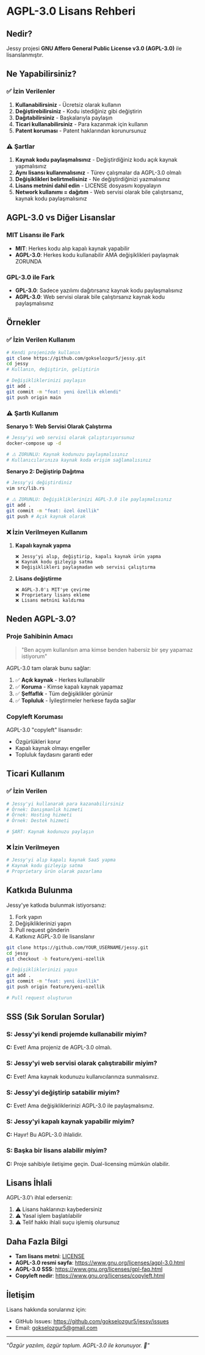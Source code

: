 # AGPL-3.0 Lisans Rehberi

## Nedir?

Jessy projesi **GNU Affero General Public License v3.0 (AGPL-3.0)** ile lisanslanmıştır.

## Ne Yapabilirsiniz?

### ✅ İzin Verilenler

1. **Kullanabilirsiniz** - Ücretsiz olarak kullanın
2. **Değiştirebilirsiniz** - Kodu istediğiniz gibi değiştirin
3. **Dağıtabilirsiniz** - Başkalarıyla paylaşın
4. **Ticari kullanabilirsiniz** - Para kazanmak için kullanın
5. **Patent koruması** - Patent haklarından korunursunuz

### ⚠️ Şartlar

1. **Kaynak kodu paylaşmalısınız** - Değiştirdiğiniz kodu açık kaynak yapmalısınız
2. **Aynı lisansı kullanmalısınız** - Türev çalışmalar da AGPL-3.0 olmalı
3. **Değişiklikleri belirtmelisiniz** - Ne değiştirdiğinizi yazmalısınız
4. **Lisans metnini dahil edin** - LICENSE dosyasını kopyalayın
5. **Network kullanımı = dağıtım** - Web servisi olarak bile çalıştırsanız, kaynak kodu paylaşmalısınız

## AGPL-3.0 vs Diğer Lisanslar

### MIT Lisansı ile Fark
- **MIT**: Herkes kodu alıp kapalı kaynak yapabilir
- **AGPL-3.0**: Herkes kodu kullanabilir AMA değişiklikleri paylaşmak ZORUNDA

### GPL-3.0 ile Fark
- **GPL-3.0**: Sadece yazılımı dağıtırsanız kaynak kodu paylaşmalısınız
- **AGPL-3.0**: Web servisi olarak bile çalıştırsanız kaynak kodu paylaşmalısınız

## Örnekler

### ✅ İzin Verilen Kullanım

```bash
# Kendi projenizde kullanın
git clone https://github.com/gokselozgur5/jessy.git
cd jessy
# Kullanın, değiştirin, geliştirin

# Değişikliklerinizi paylaşın
git add .
git commit -m "feat: yeni özellik eklendi"
git push origin main
```

### ⚠️ Şartlı Kullanım

**Senaryo 1: Web Servisi Olarak Çalıştırma**
```bash
# Jessy'yi web servisi olarak çalıştırıyorsunuz
docker-compose up -d

# ⚠️ ZORUNLU: Kaynak kodunuzu paylaşmalısınız
# Kullanıcılarınıza kaynak koda erişim sağlamalısınız
```

**Senaryo 2: Değiştirip Dağıtma**
```bash
# Jessy'yi değiştirdiniz
vim src/lib.rs

# ⚠️ ZORUNLU: Değişikliklerinizi AGPL-3.0 ile paylaşmalısınız
git add .
git commit -m "feat: özel özellik"
git push # Açık kaynak olarak
```

### ❌ İzin Verilmeyen Kullanım

1. **Kapalı kaynak yapma**
   ```
   ❌ Jessy'yi alıp, değiştirip, kapalı kaynak ürün yapma
   ❌ Kaynak kodu gizleyip satma
   ❌ Değişiklikleri paylaşmadan web servisi çalıştırma
   ```

2. **Lisans değiştirme**
   ```
   ❌ AGPL-3.0'ı MIT'ye çevirme
   ❌ Proprietary lisans ekleme
   ❌ Lisans metnini kaldırma
   ```

## Neden AGPL-3.0?

### Proje Sahibinin Amacı

> "Ben açıyım kullanılsın ama kimse benden habersiz bir şey yapamaz istiyorum"

AGPL-3.0 tam olarak bunu sağlar:

1. ✅ **Açık kaynak** - Herkes kullanabilir
2. ✅ **Koruma** - Kimse kapalı kaynak yapamaz
3. ✅ **Şeffaflık** - Tüm değişiklikler görünür
4. ✅ **Topluluk** - İyileştirmeler herkese fayda sağlar

### Copyleft Koruması

AGPL-3.0 "copyleft" lisansıdır:
- Özgürlükleri korur
- Kapalı kaynak olmayı engeller
- Topluluk faydasını garanti eder

## Ticari Kullanım

### ✅ İzin Verilen

```bash
# Jessy'yi kullanarak para kazanabilirsiniz
# Örnek: Danışmanlık hizmeti
# Örnek: Hosting hizmeti
# Örnek: Destek hizmeti

# ŞART: Kaynak kodunuzu paylaşın
```

### ❌ İzin Verilmeyen

```bash
# Jessy'yi alıp kapalı kaynak SaaS yapma
# Kaynak kodu gizleyip satma
# Proprietary ürün olarak pazarlama
```

## Katkıda Bulunma

Jessy'ye katkıda bulunmak istiyorsanız:

1. Fork yapın
2. Değişikliklerinizi yapın
3. Pull request gönderin
4. Katkınız AGPL-3.0 ile lisanslanır

```bash
git clone https://github.com/YOUR_USERNAME/jessy.git
cd jessy
git checkout -b feature/yeni-ozellik

# Değişikliklerinizi yapın
git add .
git commit -m "feat: yeni özellik"
git push origin feature/yeni-ozellik

# Pull request oluşturun
```

## SSS (Sık Sorulan Sorular)

### S: Jessy'yi kendi projemde kullanabilir miyim?
**C:** Evet! Ama projeniz de AGPL-3.0 olmalı.

### S: Jessy'yi web servisi olarak çalıştırabilir miyim?
**C:** Evet! Ama kaynak kodunuzu kullanıcılarınıza sunmalısınız.

### S: Jessy'yi değiştirip satabilir miyim?
**C:** Evet! Ama değişikliklerinizi AGPL-3.0 ile paylaşmalısınız.

### S: Jessy'yi kapalı kaynak yapabilir miyim?
**C:** Hayır! Bu AGPL-3.0 ihlalidir.

### S: Başka bir lisans alabilir miyim?
**C:** Proje sahibiyle iletişime geçin. Dual-licensing mümkün olabilir.

## Lisans İhlali

AGPL-3.0'ı ihlal ederseniz:

1. ⚠️ Lisans haklarınızı kaybedersiniz
2. ⚠️ Yasal işlem başlatılabilir
3. ⚠️ Telif hakkı ihlali suçu işlemiş olursunuz

## Daha Fazla Bilgi

- **Tam lisans metni**: [LICENSE](../LICENSE)
- **AGPL-3.0 resmi sayfa**: https://www.gnu.org/licenses/agpl-3.0.html
- **AGPL-3.0 SSS**: https://www.gnu.org/licenses/gpl-faq.html
- **Copyleft nedir**: https://www.gnu.org/licenses/copyleft.html

## İletişim

Lisans hakkında sorularınız için:
- GitHub Issues: https://github.com/gokselozgur5/jessy/issues
- Email: gokselozgur5@gmail.com

---

*"Özgür yazılım, özgür toplum. AGPL-3.0 ile korunuyor. 🎪"*
